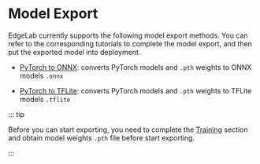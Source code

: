# Model Export

EdgeLab currently supports the following model export methods. You can refer to the corresponding tutorials to complete the model export, and then put the exported model into deployment.

- [PyTorch to ONNX](./pytorch_2_onnx.md): converts PyTorch models and `.pth` weights to ONNX models `.onnx`

- [PyTorch to TFLite](./pytorch_2_tflite.md): converts PyTorch models and `.pth` weights to TFLite models `.tflite` 

::: tip

Before you can start exporting, you need to complete the [Training](../training/overview) section and obtain model weights `.pth` file before start exporting.

:::
